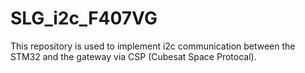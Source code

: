 # SLG_i2c_F407VG
This repository is used to implement i2c communication between the STM32 and the gateway via CSP (Cubesat Space Protocal).